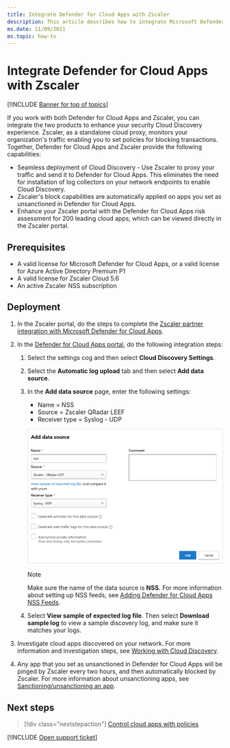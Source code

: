```yaml
---
title: Integrate Defender for Cloud Apps with Zscaler
description: This article describes how to integrate Microsoft Defender for Cloud Apps with Zscaler for seamless Cloud Discovery and automated block of unsanctioned apps.
ms.date: 11/09/2021
ms.topic: how-to
---
```

# Integrate Defender for Cloud Apps with Zscaler

[!INCLUDE [Banner for top of topics](includes/banner.md)]

If you work with both Defender for Cloud Apps and Zscaler, you can integrate the two products to enhance your security Cloud Discovery experience. Zscaler, as a standalone cloud proxy, monitors your organization's traffic enabling you to set policies for blocking transactions. Together, Defender for Cloud Apps and Zscaler provide the following capabilities:

- Seamless deployment of Cloud Discovery - Use Zscaler to proxy your traffic and send it to Defender for Cloud Apps. This eliminates the need for installation of log collectors on your network endpoints to enable Cloud Discovery.
- Zscaler's block capabilities are automatically applied on apps you set as unsanctioned in Defender for Cloud Apps.
- Enhance your Zscaler portal with the Defender for Cloud Apps risk assessment for 200 leading cloud apps, which can be viewed directly in the Zscaler portal.

## Prerequisites

- A valid license for Microsoft Defender for Cloud Apps, or a valid license for Azure Active Directory Premium P1
- A valid license for Zscaler Cloud 5.6
- An active Zscaler NSS subscription

## Deployment

1. In the Zscaler portal, do the steps to complete the [Zscaler partner integration with Microsoft Defender for Cloud Apps](https://help.zscaler.com/zia/configuring-mcas-integration).
2. In the [Defender for Cloud Apps portal](https://portal.cloudappsecurity.com/), do the following integration steps:
    1. Select the settings cog and then select **Cloud Discovery Settings**.
    2. Select the **Automatic log upload** tab and then select **Add data source**.
    3. In the **Add data source** page, enter the following settings:

        - Name = NSS
        - Source = Zscaler QRadar LEEF
        - Receiver type = Syslog - UDP

        ![data source Zscaler.](media/data-source-zscaler.png)

        > [!NOTE]
        > Make sure the name of the data source is **NSS.** For more information about setting up NSS feeds, see [Adding Defender for Cloud Apps NSS Feeds](https://help.zscaler.com/zia/adding-mcas-nss-feeds).

    4. Select **View sample of expected log file**. Then select **Download sample log** to view a sample discovery log, and make sure it matches your logs.<br />

3. Investigate cloud apps discovered on your network. For more information and investigation steps, see [Working with Cloud Discovery](working-with-cloud-discovery-data.md).

4. Any app that you set as unsanctioned in Defender for Cloud Apps will be pinged by Zscaler every two hours, and then automatically blocked by Zscaler. For more information about unsanctioning apps, see [Sanctioning/unsanctioning an app](governance-discovery.md#sanctioningunsanctioning-an-app).

## Next steps

> [!div class="nextstepaction"]
> [Control cloud apps with policies](control-cloud-apps-with-policies.md)

[!INCLUDE [Open support ticket](includes/support.md)]
